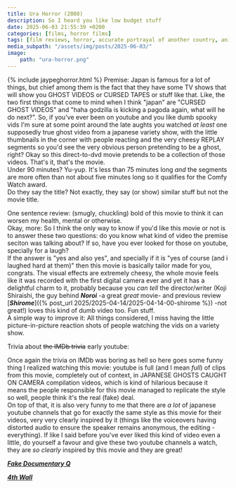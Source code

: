 ```yaml
---
title: Ura Horror (2008)
description: So I heard you like low budget stuff
date: 2025-06-03 21:55:39 +0200
categories: [films, horror films]
tags: [film reviews, horror, accurate portrayal of another country, anime, horror comedy, cool weird crap, folk horror, found footage, haunted-housesploitation, hidden ghosts, jaypeg horror, just shaman stuff, let's die our way out, long hair is scary, lowbudgetcore, vhs nostalgia, what the hell was that, why would you even keep that thing at home, wrong place wrong face, they don't say the title]
media_subpath: "/assets/img/posts/2025-06-03/"
image:
    path: "ura-horror.png"
---
```

{% include jaypeghorror.html %}
<span class="reviewsection">Premise:</span> Japan is famous for a lot of things, but chief among them is the fact that they have some TV shows that will show you GHOST VIDEOS or CURSED TAPES or stuff like that. Like, the two first things that come to mind when I think "japan" are "CURSED GHOST VIDEOS" and "haha godzilla is kicking a pagoda again, what will he do next?". So, if you've ever been on youtube and you like dumb spooky vids I'm sure at some point around the late aughts you watched *at least* one supposedly true ghost video from a japanese variety show, with the little thumbnails in the corner with people reacting and the very cheesy REPLAY segments so you'd see the very obvious person pretending to be a ghost, right? Okay so this direct-to-dvd movie pretends to be a collection of those videos. That's it, that's the movie.<br/>
<span class="reviewsection">Under 90 minutes?</span> Yu-yup. It's less than 75 minutes long *and* the segments are more often than not about five minutes long so it qualifies for the Comfy Watch award.<br/>
<span class="reviewsection">Do they say the title?</span> Not exactly, they say (or show) similar stuff but not the movie title.

<span class="reviewsection">One sentence review:</span> (smugly, chuckling) bold of this movie to think it can worsen my health, mental or otherwise.<br/>
<span class="reviewsection">Okay, more:</span> So I think the only way to know if you'd like this movie or not is to answer these two questions: do you know what kind of video the premise seciton was talking about? If so, have you ever looked for those on youtube, specially for a laugh?<br/>If the answer is "yes and also yes", and specially if it is "yes of course (and i laughed hard at them)" then this movie is basically tailor made for you, congrats. The visual effects are extremely cheesy, the whole movie feels like it was recorded with the first digital camera ever and yet it has a delightful charm to it, probably because you *can tell* the director/writer (Koji Shiraishi, the guy behind ***Noroi*** -a great *great* movie- and previous review [***Shirome***]({% post_url 2025/2025-04-14/2025-04-14-00-shirome %}) -not great!) loves this kind of dumb video too. Fun stuff.<br/>
<span class="reviewsection">A simple way to improve it:</span> All things considered, I miss having the little picture-in-picture reaction shots of people watching the vids on a variety show.

<span class="reviewsection">Trivia about ~~the IMDb trivia~~ early youtube:</span>

Once again the trivia on IMDb was boring as hell so here goes some funny thing I realized watching this movie: youtube is full (and I mean *full*) of clips from this movie, completely out of context, in JAPANESE GHOSTS CAUGHT ON CAMERA compilation videos, which is kind of hilarious because it means the people responsible for this movie managed to replicate the style so well, people think it's the real (fake) deal.<br/>On top of that, it is also very funny to me that there are *a lot* of japanese youtube channels that go for exactly the same style as this movie for their videos, very very clearly inspired by it (things like the voiceovers having distorted audio to ensure the speaker remains anonymous, the editing - everything). If like I said before you've ever liked this kind of video even a little, do yourself a favour and give these two youtube channels a watch, they are *so clearly* inspired by this movie and they are great!

[***Fake Documentary Q***](https://www.youtube.com/@pro9ramQ)

[***4th Wall***](https://www.youtube.com/@4thwall2020)